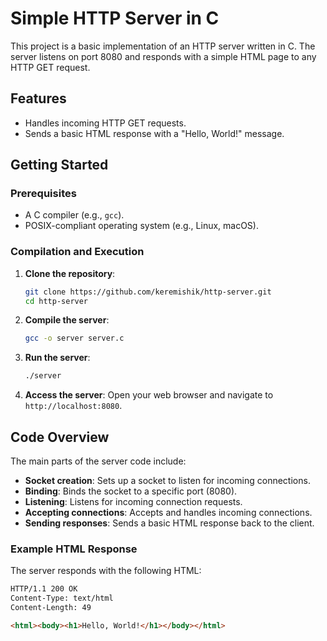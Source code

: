 # Simple HTTP Server in C

This project is a basic implementation of an HTTP server written in C. The server listens on port 8080 and responds with a simple HTML page to any HTTP GET request.

## Features

- Handles incoming HTTP GET requests.
- Sends a basic HTML response with a "Hello, World!" message.

## Getting Started

### Prerequisites

- A C compiler (e.g., `gcc`).
- POSIX-compliant operating system (e.g., Linux, macOS).

### Compilation and Execution

1. **Clone the repository**:
    ```sh
    git clone https://github.com/keremishik/http-server.git
    cd http-server
    ```

2. **Compile the server**:
    ```sh
    gcc -o server server.c
    ```

3. **Run the server**:
    ```sh
    ./server
    ```

4. **Access the server**:
   Open your web browser and navigate to `http://localhost:8080`.

## Code Overview

The main parts of the server code include:

- **Socket creation**: Sets up a socket to listen for incoming connections.
- **Binding**: Binds the socket to a specific port (8080).
- **Listening**: Listens for incoming connection requests.
- **Accepting connections**: Accepts and handles incoming connections.
- **Sending responses**: Sends a basic HTML response back to the client.

### Example HTML Response

The server responds with the following HTML:

```html
HTTP/1.1 200 OK
Content-Type: text/html
Content-Length: 49

<html><body><h1>Hello, World!</h1></body></html>
